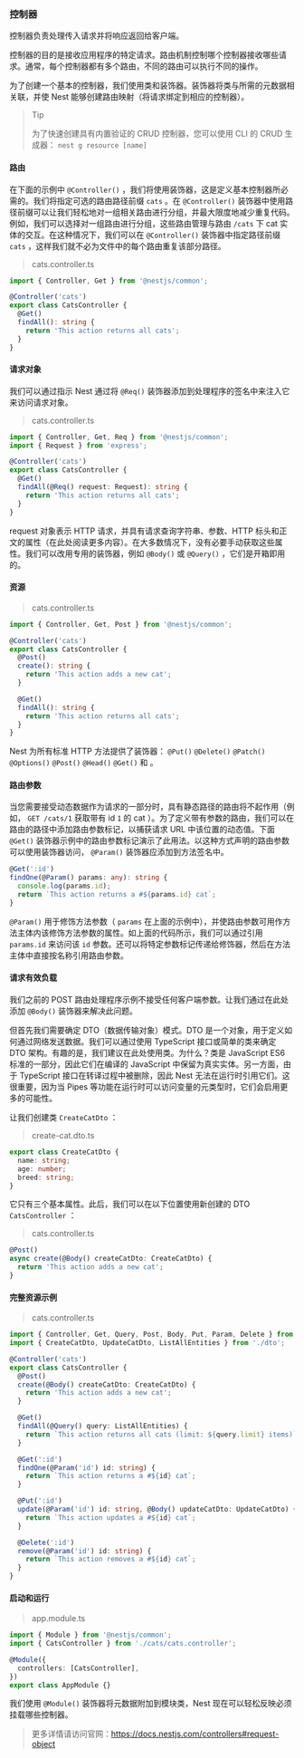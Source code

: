 ### 控制器

控制器负责处理传入请求并将响应返回给客户端。

控制器的目的是接收应用程序的特定请求。路由机制控制哪个控制器接收哪些请求。通常，每个控制器都有多个路由，不同的路由可以执行不同的操作。

为了创建一个基本的控制器，我们使用类和装饰器。装饰器将类与所需的元数据相关联，并使 Nest 能够创建路由映射（将请求绑定到相应的控制器）。

>Tip
>
>为了快速创建具有内置验证的 CRUD 控制器，您可以使用 CLI 的 CRUD 生成器： `nest g resource [name]`



#### 路由

在下面的示例中 `@Controller()` ，我们将使用装饰器，这是定义基本控制器所必需的。我们将指定可选的路由路径前缀 `cats` 。在 `@Controller()` 装饰器中使用路径前缀可以让我们轻松地对一组相关路由进行分组，并最大限度地减少重复代码。例如，我们可以选择对一组路由进行分组，这些路由管理与路由 `/cats` 下 cat 实体的交互。在这种情况下，我们可以在 `@Controller()` 装饰器中指定路径前缀 `cats` ，这样我们就不必为文件中的每个路由重复该部分路径。

> cats.controller.ts

```typescript
import { Controller, Get } from '@nestjs/common';

@Controller('cats')
export class CatsController {
  @Get()
  findAll(): string {
    return 'This action returns all cats';
  }
}
```



#### 请求对象

我们可以通过指示 Nest 通过将 `@Req()` 装饰器添加到处理程序的签名中来注入它来访问请求对象。

> cats.controller.ts

```ts
import { Controller, Get, Req } from '@nestjs/common';
import { Request } from 'express';

@Controller('cats')
export class CatsController {
  @Get()
  findAll(@Req() request: Request): string {
    return 'This action returns all cats';
  }
}
```

request 对象表示 HTTP 请求，并具有请求查询字符串、参数、HTTP 标头和正文的属性（在此处阅读更多内容）。在大多数情况下，没有必要手动获取这些属性。我们可以改用专用的装饰器，例如 `@Body()` 或 `@Query()` ，它们是开箱即用的。



#### 资源

> cats.controller.ts

```ts
import { Controller, Get, Post } from '@nestjs/common';

@Controller('cats')
export class CatsController {
  @Post()
  create(): string {
    return 'This action adds a new cat';
  }

  @Get()
  findAll(): string {
    return 'This action returns all cats';
  }
}
```

Nest 为所有标准 HTTP 方法提供了装饰器： `@Put()`  `@Delete()` `@Patch()` `@Options()` `@Post()`  `@Head()` `@Get()` 和 。



#### 路由参数

当您需要接受动态数据作为请求的一部分时，具有静态路径的路由将不起作用（例如， `GET /cats/1` 获取带有 id `1` 的 cat ）。为了定义带有参数的路由，我们可以在路由的路径中添加路由参数标记，以捕获请求 URL 中该位置的动态值。下面 `@Get()` 装饰器示例中的路由参数标记演示了此用法。以这种方式声明的路由参数可以使用装饰器访问， `@Param()` 装饰器应添加到方法签名中。

```ts
@Get(':id')
findOne(@Param() params: any): string {
  console.log(params.id);
  return `This action returns a #${params.id} cat`;
}
```

`@Param()` 用于修饰方法参数（ `params` 在上面的示例中），并使路由参数可用作方法主体内该修饰方法参数的属性。如上面的代码所示，我们可以通过引用 `params.id` 来访问该 `id` 参数。还可以将特定参数标记传递给修饰器，然后在方法主体中直接按名称引用路由参数。



####  请求有效负载

我们之前的 POST 路由处理程序示例不接受任何客户端参数。让我们通过在此处添加 `@Body()` 装饰器来解决此问题。

但首先我们需要确定 DTO（数据传输对象）模式。DTO 是一个对象，用于定义如何通过网络发送数据。我们可以通过使用 TypeScript 接口或简单的类来确定 DTO 架构。有趣的是，我们建议在此处使用类。为什么？类是 JavaScript ES6 标准的一部分，因此它们在编译的 JavaScript 中保留为真实实体。另一方面，由于 TypeScript 接口在转译过程中被删除，因此 Nest 无法在运行时引用它们。这很重要，因为当 Pipes 等功能在运行时可以访问变量的元类型时，它们会启用更多的可能性。

让我们创建类 `CreateCatDto` ：

> create-cat.dto.ts

```ts
export class CreateCatDto {
  name: string;
  age: number;
  breed: string;
}
```

它只有三个基本属性。此后，我们可以在以下位置使用新创建的 DTO `CatsController` ：

> cats.controller.ts

```typescript
@Post()
async create(@Body() createCatDto: CreateCatDto) {
  return 'This action adds a new cat';
}
```



#### 完整资源示例

> cats.controller.ts

```ts
import { Controller, Get, Query, Post, Body, Put, Param, Delete } from '@nestjs/common';
import { CreateCatDto, UpdateCatDto, ListAllEntities } from './dto';

@Controller('cats')
export class CatsController {
  @Post()
  create(@Body() createCatDto: CreateCatDto) {
    return 'This action adds a new cat';
  }

  @Get()
  findAll(@Query() query: ListAllEntities) {
    return `This action returns all cats (limit: ${query.limit} items)`;
  }

  @Get(':id')
  findOne(@Param('id') id: string) {
    return `This action returns a #${id} cat`;
  }

  @Put(':id')
  update(@Param('id') id: string, @Body() updateCatDto: UpdateCatDto) {
    return `This action updates a #${id} cat`;
  }

  @Delete(':id')
  remove(@Param('id') id: string) {
    return `This action removes a #${id} cat`;
  }
}
```



#### 启动和运行

> app.module.ts

```ts
import { Module } from '@nestjs/common';
import { CatsController } from './cats/cats.controller';

@Module({
  controllers: [CatsController],
})
export class AppModule {}
```

我们使用 `@Module()` 装饰器将元数据附加到模块类，Nest 现在可以轻松反映必须挂载哪些控制器。



> 更多详情请访问官网：https://docs.nestjs.com/controllers#request-object